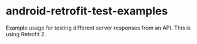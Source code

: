 # android-retrofit-test-examples
Example usage for testing different server responses from an API. This is using Retrofit 2.
